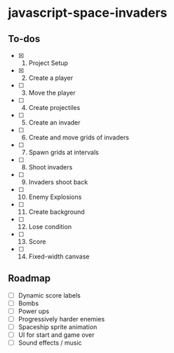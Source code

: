 # javascript-space-invaders


## To-dos
- [x] 1. Project Setup
- [x] 2. Create a player
- [ ] 3. Move the player
- [ ] 4. Create projectiles
- [ ] 5. Create an invader
- [ ] 6. Create and move grids of invaders
- [ ] 7. Spawn grids at intervals
- [ ] 8. Shoot invaders
- [ ] 9. Invaders shoot back
- [ ] 10. Enemy Explosions
- [ ] 11. Create background
- [ ] 12. Lose condition
- [ ] 13. Score
- [ ] 14. Fixed-width canvase

## Roadmap
- [ ] Dynamic score labels
- [ ] Bombs
- [ ] Power ups
- [ ] Progressively harder enemies
- [ ] Spaceship sprite animation
- [ ] UI for start and game over
- [ ] Sound effects / music